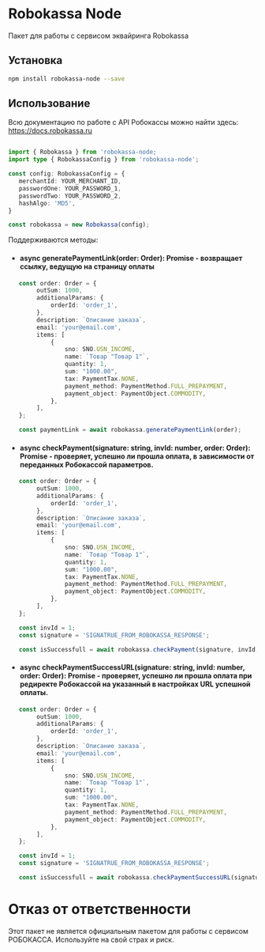 # Robokassa Node

Пакет для работы с сервисом эквайринга Robokassa

## Установка

```bash
npm install robokassa-node --save
```

## Использование

Всю документацию по работе с API Робокассы можно найти здесь:
https://docs.robokassa.ru

```typescript

import { Robokassa } from 'robokassa-node;
import type { RobokassaConfig } from 'robokassa-node';

const config: RobokassaConfig = {
   merchantId: YOUR_MERCHANT_ID,
   passwordOne: YOUR_PASSWORD_1,
   passwordTwo: YOUR_PASSWORD_2,
   hashAlgo: 'MD5',
}

const robokassa = new Robokassa(config);
```

Поддерживаются методы:
- #### async generatePaymentLink(order: Order): Promise<string> - возвращает ссылку, ведущую на страницу оплаты
```typescript
   const order: Order = {
        outSum: 1000,
        additionalParams: {
            orderId: 'order_1',
        },
        description: `Описание заказа`,
        email: 'your@email.com',
        items: [
            {
                sno: SNO.USN_INCOME,
                name: `Товар "Товар 1"`,
                quantity: 1,
                sum: "1000.00",
                tax: PaymentTax.NONE,
                payment_method: PaymentMethod.FULL_PREPAYMENT,
                payment_object: PaymentObject.COMMODITY,
            },
        ],
   };

   const paymentLink = await robokassa.generatePaymentLink(order);
```
- #### async checkPayment(signature: string, invId: number, order: Order): Promise<boolean> - проверяет, успешно ли прошла оплата, в зависимости от переданных Робокассой параметров.
```typescript
   const order: Order = {
        outSum: 1000,
        additionalParams: {
            orderId: 'order_1',
        },
        description: `Описание заказа`,
        email: 'your@email.com',
        items: [
            {
                sno: SNO.USN_INCOME,
                name: `Товар "Товар 1"`,
                quantity: 1,
                sum: "1000.00",
                tax: PaymentTax.NONE,
                payment_method: PaymentMethod.FULL_PREPAYMENT,
                payment_object: PaymentObject.COMMODITY,
            },
        ],
   };

   const invId = 1;
   const signature = 'SIGNATRUE_FROM_ROBOKASSA_RESPONSE';

   const isSuccessfull = await robokassa.checkPayment(signature, invId, order);
```
- #### async checkPaymentSuccessURL(signature: string, invId: number, order: Order): Promise<boolean> - проверяет, успешно ли прошла оплата при редиректе Робокассой на указанный в настройках URL успешной оплаты.
```typescript
   const order: Order = {
        outSum: 1000,
        additionalParams: {
            orderId: 'order_1',
        },
        description: `Описание заказа`,
        email: 'your@email.com',
        items: [
            {
                sno: SNO.USN_INCOME,
                name: `Товар "Товар 1"`,
                quantity: 1,
                sum: "1000.00",
                tax: PaymentTax.NONE,
                payment_method: PaymentMethod.FULL_PREPAYMENT,
                payment_object: PaymentObject.COMMODITY,
            },
        ],
   };

   const invId = 1;
   const signature = 'SIGNATRUE_FROM_ROBOKASSA_RESPONSE';

   const isSuccessfull = await robokassa.checkPaymentSuccessURL(signature, invId, order);
```

# Отказ от ответственности

Этот пакет не является официальным пакетом для работы с сервисом РОБОКАССА. Используйте на свой страх и риск.